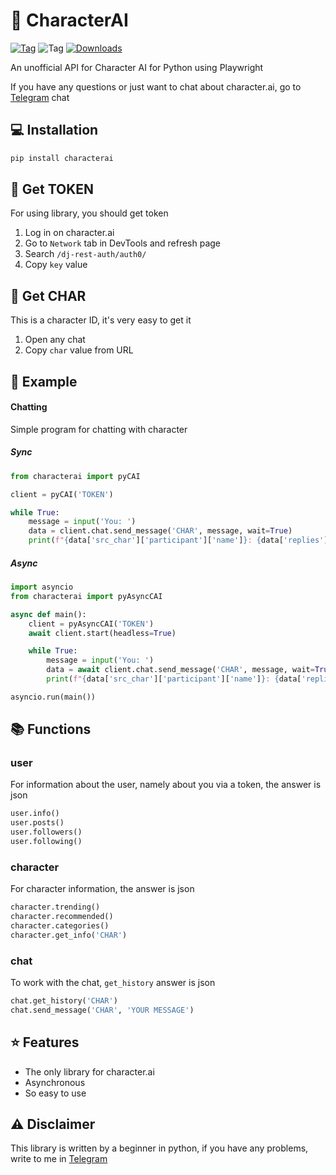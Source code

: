 # 💬 CharacterAI
[![Tag](https://img.shields.io/badge/chat-telegram-blue?style=flat&logo=Telegram)](https://t.me/characterapi)
![Tag](https://img.shields.io/github/license/kramcat/CharacterAI)
[![Downloads](https://static.pepy.tech/badge/characterai/month)](https://pepy.tech/project/characterai)

An unofficial API for Character AI for Python using Playwright

If you have any questions or just want to chat about character.ai, go to [Telegram](https://t.me/characterapi) chat

## 💻 Installation
```bash
pip install characterai
```

## 🔐 Get TOKEN
For using library, you should get token
1. Log in on character.ai
2. Go to `Network` tab in DevTools and refresh page
3. Search `/dj-rest-auth/auth0/`
4. Copy `key` value

## 🔐 Get CHAR
This is a character ID, it's very easy to get it
1. Open any chat
2. Copy `char` value from URL

## 📙 Example
#### Chatting
Simple program for chatting with character

##### Sync
```Python
from characterai import pyCAI

client = pyCAI('TOKEN')

while True:
    message = input('You: ')
    data = client.chat.send_message('CHAR', message, wait=True)
    print(f"{data['src_char']['participant']['name']}: {data['replies'][0]['text']}")
```
##### Async
```Python
import asyncio
from characterai import pyAsyncCAI

async def main():
    client = pyAsyncCAI('TOKEN')
    await client.start(headless=True)

    while True:
        message = input('You: ')
        data = await client.chat.send_message('CHAR', message, wait=True)
        print(f"{data['src_char']['participant']['name']}: {data['replies'][0]['text']}")

asyncio.run(main())
```

## 📚 Functions
### user
For information about the user, namely about you via a token, the answer is json
```python
user.info()
user.posts()
user.followers()
user.following()
```
### character
For character information, the answer is json
```python
character.trending()
character.recommended()
character.categories()
character.get_info('CHAR')
```
### chat
To work with the chat, `get_history` answer is json
```python
chat.get_history('CHAR')
chat.send_message('CHAR', 'YOUR MESSAGE')
```

## ⭐️ Features
- The only library for character.ai
- Asynchronous
- So easy to use

## ⚠️ Disclaimer
This library is written by a beginner in python, if you have any problems, write to me in [Telegram](https://t.me/kramcat)

